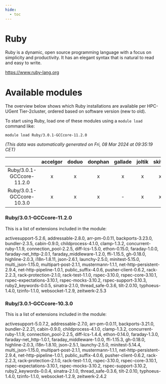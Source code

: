 ```yaml
---
hide:
  - toc
---
```


Ruby
====


Ruby is a dynamic, open source programming language with a focus on simplicity and productivity. It has an elegant syntax that is natural to read and easy to write.

https://www.ruby-lang.org
# Available modules


The overview below shows which Ruby installations are available per HPC-UGent Tier-2cluster, ordered based on software version (new to old).

To start using Ruby, load one of these modules using a `module load` command like:

```shell
module load Ruby/3.0.1-GCCcore-11.2.0
```

*(This data was automatically generated on Fri, 08 Mar 2024 at 09:35:19 CET)*  

| |accelgor|doduo|donphan|gallade|joltik|skitty|
| :---: | :---: | :---: | :---: | :---: | :---: | :---: |
|Ruby/3.0.1-GCCcore-11.2.0|x|x|x|x|x|x|
|Ruby/3.0.1-GCCcore-10.3.0|x|x|x|-|x|x|


### Ruby/3.0.1-GCCcore-11.2.0

This is a list of extensions included in the module:

activesupport-5.2.6, addressable-2.8.0, arr-pm-0.0.11, backports-3.23.0, bundler-2.3.5, cabin-0.9.0, childprocess-4.1.0, clamp-1.3.2, concurrent-ruby-1.1.9, connection_pool-2.2.5, diff-lcs-1.5.0, ethon-0.15.0, faraday-1.0.0, faraday-net_http-2.0.1, faraday_middleware-1.2.0, ffi-1.15.5, gh-0.18.0, highline-2.0.3, i18n-1.8.11, json-2.6.1, launchy-2.5.0, minitest-5.15.0, multi_json-1.15.0, multipart-post-2.1.1, mustermann-1.1.1, net-http-persistent-2.9.4, net-http-pipeline-1.0.1, public_suffix-4.0.6, pusher-client-0.6.2, rack-2.2.3, rack-protection-2.1.0, rack-test-1.1.0, rspec-3.10.0, rspec-core-3.10.1, rspec-expectations-3.10.1, rspec-mocks-3.10.2, rspec-support-3.10.3, ruby2_keywords-0.0.5, sinatra-2.1.0, thread_safe-0.3.6, tilt-2.0.10, typhoeus-1.4.0, tzinfo-1.1.0, websocket-1.2.9, zeitwerk-2.5.3

### Ruby/3.0.1-GCCcore-10.3.0

This is a list of extensions included in the module:

activesupport-5.0.7.2, addressable-2.7.0, arr-pm-0.0.11, backports-3.21.0, bundler-2.2.21, cabin-0.9.0, childprocess-4.1.0, clamp-1.3.2, concurrent-ruby-1.1.9, connection_pool-2.2.5, diff-lcs-1.4.4, ethon-0.14.0, faraday-1.3.0, faraday-net_http-1.0.1, faraday_middleware-1.0.0, ffi-1.15.3, gh-0.18.0, highline-2.0.3, i18n-1.8.10, json-2.5.1, launchy-2.5.0, minitest-5.14.4, multi_json-1.15.0, multipart-post-2.1.1, mustermann-1.1.1, net-http-persistent-2.9.4, net-http-pipeline-1.0.1, public_suffix-4.0.6, pusher-client-0.6.2, rack-2.2.3, rack-protection-2.1.0, rack-test-1.1.0, rspec-3.10.0, rspec-core-3.10.1, rspec-expectations-3.10.1, rspec-mocks-3.10.2, rspec-support-3.10.2, ruby2_keywords-0.0.4, sinatra-2.1.0, thread_safe-0.3.6, tilt-2.0.10, typhoeus-1.4.0, tzinfo-1.1.0, websocket-1.2.9, zeitwerk-2.4.2